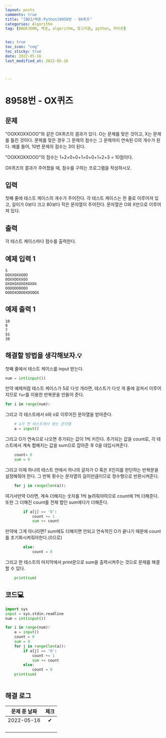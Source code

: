 ```yaml
---
layout: posts
comments: true
title: "[BOJ/백준-Python]8958번 - OX퀴즈"
categories: Algorithm
tag: [BAEKJOON, 백준, algorithm, 알고리즘, python, 파이썬]


toc: true
toc_icon: "cog"
toc_sticky: true
date: 2022-05-16
last_modified_at: 2022-05-16



---
```




# 8958번 - OX퀴즈



## 문제

"OOXXOXXOOO"와 같은 OX퀴즈의 결과가 있다. O는 문제를 맞은 것이고, X는 문제를 틀린 것이다. 문제를 맞은 경우 그 문제의 점수는 그 문제까지 연속된 O의 개수가 된다. 예를 들어, 10번 문제의 점수는 3이 된다.

"OOXXOXXOOO"의 점수는 1+2+0+0+1+0+0+1+2+3 = 10점이다.

OX퀴즈의 결과가 주어졌을 때, 점수를 구하는 프로그램을 작성하시오.



## 입력

첫째 줄에 테스트 케이스의 개수가 주어진다. 각 테스트 케이스는 한 줄로 이루어져 있고, 길이가 0보다 크고 80보다 작은 문자열이 주어진다. 문자열은 O와 X만으로 이루어져 있다.



## 출력

각 테스트 케이스마다 점수를 출력한다.



## 예제 입력 1 

```
5
OOXXOXXOOO
OOXXOOXXOO
OXOXOXOXOXOXOX
OOOOOOOOOO
OOOOXOOOOXOOOOX
```



## 예제 출력 1

```
10
9
7
55
30
```



##  해결할 방법을 생각해보자.💡

첫째 줄에서 테스트 케이스를 input 받는다.

```python
num = int(input())
```

만약 예제처럼 테스트 케이스가 5로 다섯 개라면, 테스트가 다섯 개 줄에 걸쳐서 이루어지므로 `for`를 이용한 반복문을 만들어 준다.

```python
for i in range(num):
```

그리고 각 테스트에서 `O`와 `X`로 이루어진 문자열을 받아준다.

```python
	# a가 한 테스트에서 받는 문자열
    a = input()
```

그리고 O가 연속으로 나오면 추가되는 값이 1씩 커진다. 추가되는 값을 count로, 각 테스트에서 계속 합해지는 값을 sum으로 잡아준 후 0을 대입시켜준다.

```python
	count= 0
    sum = 0
```

그리고 이제 하나의 테스트 안에서 하나의 글자가 O 혹은 X인지를 판단하는 반복문을 설정해줘야 한다. 그 반복 횟수는 문자열의 길이만큼이므로 정수형으로 반환시켜준다.

```python
	for j in range(len(a)):
```

여기서만약 O라면, 계속 더해지는 숫자를 1씩 늘려줘야하므로 count에 1씩 더해준다. 또한 그 더해진 count를 전체 합인 sum에다가 더해준다.

```python
		if a[j] == 'O':
        	count += 1
            sum += count
```

만약에 그게 아니라면? sum에도 더해지면 안되고 연속적인 O가 끝나기 때문에 count를 초기화시켜줘야한다.(0으로)

```python
		else:
        	count = 0
```

그리고 한 테스트의 마지막에서 print문으로 sum을 출력시켜주는 것으로 문제를 해결할 수 있다.

```python
	print(sum)
```







## 코드💻

```python
import sys
input = sys.stdin.readline
num = int(input())

for i in range(num):
    a = input()
    count = 0
    sum = 0
    for j in range(len(a)):
        if a[j] == 'O':
            count += 1
            sum += count
        else:
            count = 0
    print(sum)
        
```





## 해결 로그 

| 문제 푼 날짜 | 체크 |
| :----------: | :--: |
|  2022-05-16  |  ✔   |
|              |      |
|              |      |
|              |      |
|              |      |



